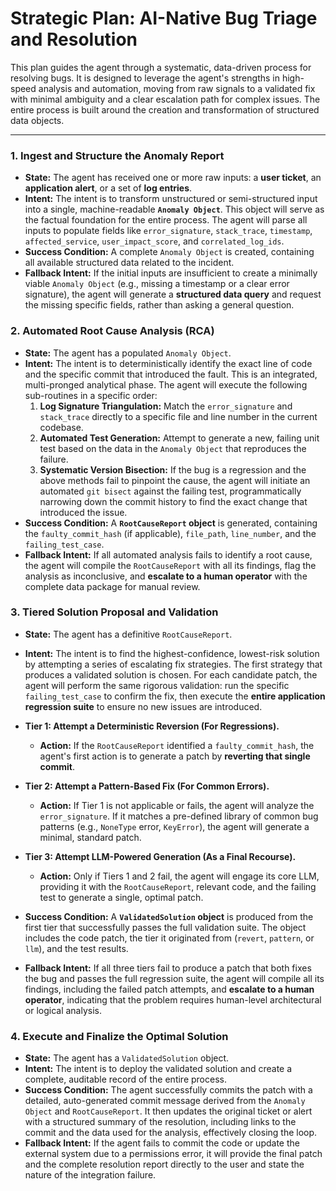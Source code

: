 # Strategic Plan: AI-Native Bug Triage and Resolution

This plan guides the agent through a systematic, data-driven process for resolving bugs. It is designed to leverage the agent's strengths in high-speed analysis and automation, moving from raw signals to a validated fix with minimal ambiguity and a clear escalation path for complex issues. The entire process is built around the creation and transformation of structured data objects.

---

### 1. Ingest and Structure the Anomaly Report

*   **State:** The agent has received one or more raw inputs: a **user ticket**, an **application alert**, or a set of **log entries**.
*   **Intent:** The intent is to transform unstructured or semi-structured input into a single, machine-readable **`Anomaly Object`**. This object will serve as the factual foundation for the entire process. The agent will parse all inputs to populate fields like `error_signature`, `stack_trace`, `timestamp`, `affected_service`, `user_impact_score`, and `correlated_log_ids`.
*   **Success Condition:** A complete `Anomaly Object` is created, containing all available structured data related to the incident.
*   **Fallback Intent:** If the initial inputs are insufficient to create a minimally viable `Anomaly Object` (e.g., missing a timestamp or a clear error signature), the agent will generate a **structured data query** and request the missing specific fields, rather than asking a general question.

### 2. Automated Root Cause Analysis (RCA)

*   **State:** The agent has a populated `Anomaly Object`.
*   **Intent:** The intent is to deterministically identify the exact line of code and the specific commit that introduced the fault. This is an integrated, multi-pronged analytical phase. The agent will execute the following sub-routines in a specific order:
    1.  **Log Signature Triangulation:** Match the `error_signature` and `stack_trace` directly to a specific file and line number in the current codebase.
    2.  **Automated Test Generation:** Attempt to generate a new, failing unit test based on the data in the `Anomaly Object` that reproduces the failure.
    3.  **Systematic Version Bisection:** If the bug is a regression and the above methods fail to pinpoint the cause, the agent will initiate an automated `git bisect` against the failing test, programmatically narrowing down the commit history to find the exact change that introduced the issue.
*   **Success Condition:** A **`RootCauseReport` object** is generated, containing the `faulty_commit_hash` (if applicable), `file_path`, `line_number`, and the `failing_test_case`.
*   **Fallback Intent:** If all automated analysis fails to identify a root cause, the agent will compile the `RootCauseReport` with all its findings, flag the analysis as inconclusive, and **escalate to a human operator** with the complete data package for manual review.

### 3. Tiered Solution Proposal and Validation

*   **State:** The agent has a definitive `RootCauseReport`.
*   **Intent:** The intent is to find the highest-confidence, lowest-risk solution by attempting a series of escalating fix strategies. The first strategy that produces a validated solution is chosen. For each candidate patch, the agent will perform the same rigorous validation: run the specific `failing_test_case` to confirm the fix, then execute the **entire application regression suite** to ensure no new issues are introduced.

*   **Tier 1: Attempt a Deterministic Reversion (For Regressions).**
    *   **Action:** If the `RootCauseReport` identified a `faulty_commit_hash`, the agent's first action is to generate a patch by **reverting that single commit**.

*   **Tier 2: Attempt a Pattern-Based Fix (For Common Errors).**
    *   **Action:** If Tier 1 is not applicable or fails, the agent will analyze the `error_signature`. If it matches a pre-defined library of common bug patterns (e.g., `NoneType` error, `KeyError`), the agent will generate a minimal, standard patch.

*   **Tier 3: Attempt LLM-Powered Generation (As a Final Recourse).**
    *   **Action:** Only if Tiers 1 and 2 fail, the agent will engage its core LLM, providing it with the `RootCauseReport`, relevant code, and the failing test to generate a single, optimal patch.

*   **Success Condition:** A **`ValidatedSolution` object** is produced from the first tier that successfully passes the full validation suite. The object includes the code patch, the tier it originated from (`revert`, `pattern`, or `llm`), and the test results.
*   **Fallback Intent:** If all three tiers fail to produce a patch that both fixes the bug and passes the full regression suite, the agent will compile all its findings, including the failed patch attempts, and **escalate to a human operator**, indicating that the problem requires human-level architectural or logical analysis.

### 4. Execute and Finalize the Optimal Solution

*   **State:** The agent has a `ValidatedSolution` object.
*   **Intent:** The intent is to deploy the validated solution and create a complete, auditable record of the entire process.
*   **Success Condition:** The agent successfully commits the patch with a detailed, auto-generated commit message derived from the `Anomaly Object` and `RootCauseReport`. It then updates the original ticket or alert with a structured summary of the resolution, including links to the commit and the data used for the analysis, effectively closing the loop.
*   **Fallback Intent:** If the agent fails to commit the code or update the external system due to a permissions error, it will provide the final patch and the complete resolution report directly to the user and state the nature of the integration failure.